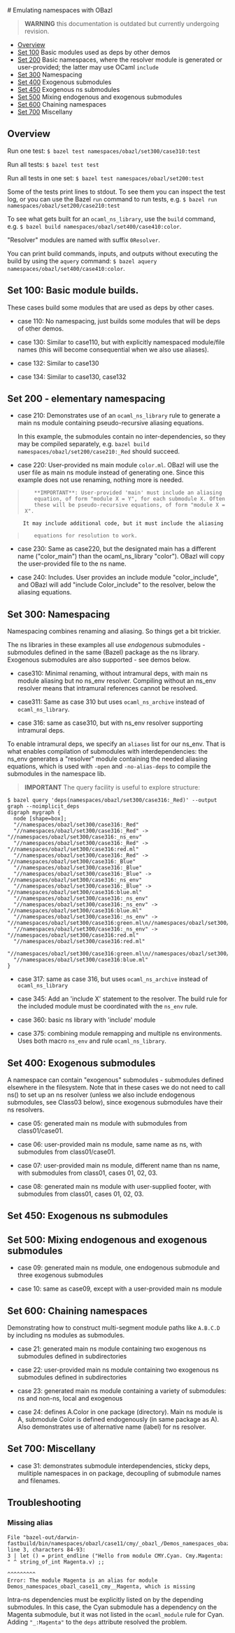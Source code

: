 \# Emulating namespaces with OBazl

>    **WARNING** this documentation is outdated but currently undergoing revision.

* [Overview](#overview)
* [Set 100](#set100) Basic modules used as deps by other demos
* [Set 200](#set200) Basic namespaces, where the resolver module is generated or user-provided; the latter may use OCaml `include`
* [Set 300](#set300) Namespacing
* [Set 400](#set400) Exogenous submodules
* [Set 450](#set450) Exogenous ns submodules
* [Set 500](#set500) Mixing endogenous and exogenous submodules
* [Set 600](#set600) Chaining namespaces
* [Set 700](#set700) Miscellany


## <a name="overview">Overview</a>

Run one test: `$ bazel test namespaces/obazl/set300/case310:test`

Run all tests: `$ bazel test test`

Run all tests in one set: `$ bazel test namespaces/obazl/set200:test`

Some of the tests print lines to stdout. To see them you can inspect
the test log, or you can use the Bazel `run` command to run tests,
e.g. `$ bazel run namespaces/obazl/set200/case210:test`

To see what gets built for an `ocaml_ns_library`, use the `build`
command, e.g. `$ bazel build namespaces/obazl/set400/case410:color`.

"Resolver" modules are named with suffix `0Resolver`.

You can print build commands, inputs, and outputs without executing
the build by using the `aquery` command:
`$ bazel aquery namespaces/obazl/set400/case410:color`.

## <a name="set100">Set 100: Basic module builds.

These cases build some modules that are used as deps by other cases.


* case 110: No namespacing, just builds some modules that will be deps
  of other demos.

* case 130: Similar to case110, but with explicitly namespaced
  module/file names (this will become consequential when
  we also use aliases).

* case 132: Similar to case130

* case 134: Similar to case130, case132

## <a name="set200">Set 200 - elementary namespacing</a>

<!-- outdated doc: -->
<!-- Pure "aliasing" involves the use of aliasing equations (i.e. -->
<!--  [type-level module -->
<!--  aliases](https://caml.inria.fr/pub/docs/manual-ocaml/modulealias.html)) -->
<!--  without module renaming. It follows that only pseudo-recursive -->
<!--  aliasing equations can be used in this way. This allows you to use -->
<!--  module paths to refer to your modules, e.g. `A.B`, but without the -->
<!--  protection against name clashes afforded by renaming. -->

<!-- In OBazl, you can do this by using rule `ocaml_ns_library` but not -->
<!-- macro `ns_env` (equivalently, rule `ocaml_ns_env`). -->

<!-- None of the demos in this set use renaming (ns_env). They demonstrate -->
<!-- (among other things) that renaming and aliasing are orthogonal. -->

<!-- > **NOTE**: if you use aliasing without renaming, the aliasing -->
<!--        equations, whether generated or provided by you, will often be -->
<!--        pseudo-recursive, that is, of form "module M = M". -->

* case 210: Demonstrates use of an `ocaml_ns_library` rule to generate a
  main ns module containing pseudo-recursive aliasing equations.

    In this example, the submodules contain no inter-dependencies, so
    they may be compiled separately, e.g. `bazel build
    namespaces/obazl/set200/case210:_Red` should succeed.

* case 220: User-provided ns main module `color.ml`. OBazl will use
  the user file as main ns module instead of generating one. Since
  this example does not use renaming, nothing more is needed.

>        **IMPORTANT**: User-provided 'main' must include an aliasing
>        equation, of form "module X = Y", for each submodule X. Often
>        these will be pseudo-recursive equations, of form "module X = X".
         It may include additional code, but it must include the aliasing
>        equations for resolution to work.

* case 230: Same as case220, but the designated main has a different
  name ("color_main") than the ocaml_ns_library "color"). OBazl will
  copy the user-provided file to the ns name.

* case 240: Includes. User provides an include module "color_include",
  and OBazl will add "include Color_include" to the resolver, below
  the aliasing equations.

## <a name="set300">Set 300: Namespacing

Namespacing combines renaming and aliasing.  So things get a bit trickier.

The ns libraries in these examples all use _endogenous_ submodules -
submodules defined in the same (Bazel) package as the ns library.
Exogenous submodules are also supported - see demos below.

* case310: Minimal renaming, without intramural deps, with main ns
  module aliasing but no ns_env resolver. Compiling without an ns_env
  resolver means that intramural references cannot be resolved.

* case311: Same as case 310 but uses `ocaml_ns_archive` instead of `ocaml_ns_library`.

* case 316: same as case310, but with ns_env resolver supporting intramural deps.

To enable intramural deps, we specify an `aliases` list for our
ns_env. That is what enables compilation of submodules with
interdependencies: the ns_env generates a "resolver" module containing
the needed aliasing equations, which is used with `-open` and
`-no-alias-deps` to compile the submodules in the namespace lib.

>    **IMPORTANT** The query facility is useful to explore structure:

```
$ bazel query 'deps(namespaces/obazl/set300/case316:_Red)' --output graph --noimplicit_deps
digraph mygraph {
  node [shape=box];
  "//namespaces/obazl/set300/case316:_Red"
  "//namespaces/obazl/set300/case316:_Red" -> "//namespaces/obazl/set300/case316:_ns_env"
  "//namespaces/obazl/set300/case316:_Red" -> "//namespaces/obazl/set300/case316:red.ml"
  "//namespaces/obazl/set300/case316:_Red" -> "//namespaces/obazl/set300/case316:_Blue"
  "//namespaces/obazl/set300/case316:_Blue"
  "//namespaces/obazl/set300/case316:_Blue" -> "//namespaces/obazl/set300/case316:_ns_env"
  "//namespaces/obazl/set300/case316:_Blue" -> "//namespaces/obazl/set300/case316:blue.ml"
  "//namespaces/obazl/set300/case316:_ns_env"
  "//namespaces/obazl/set300/case316:_ns_env" -> "//namespaces/obazl/set300/case316:blue.ml"
  "//namespaces/obazl/set300/case316:_ns_env" -> "//namespaces/obazl/set300/case316:green.ml\n//namespaces/obazl/set300/case316:test.ml"
  "//namespaces/obazl/set300/case316:_ns_env" -> "//namespaces/obazl/set300/case316:red.ml"
  "//namespaces/obazl/set300/case316:red.ml"
  "//namespaces/obazl/set300/case316:green.ml\n//namespaces/obazl/set300/case316:test.ml"
  "//namespaces/obazl/set300/case316:blue.ml"
}
```

* case 317: same as case 316, but uses `ocaml_ns_archive` instead of `ocaml_ns_library`

* case 345: Add an 'include X' statement to the resolver. The build
  rule for the included module must be coordinated with the `ns_env`
  rule.

* case 360: basic ns library with 'include' module

* case 375: combining module remapping and multiple ns environments.
  Uses both macro `ns_env` and rule `ocaml_ns_library`.



## <a name="set400">Set 400: Exogenous submodules</a>

A namespace can contain "exogenous" submodules - submodules defined
elsewhere in the filesystem. Note that in these cases we do not need
to call ns() to set up an ns resolver (unless we also include
endogenous submodules, see Class03 below), since exogenous submodules
have their ns resolvers.

* case 05: generated main ns module with submodules from class01/case01.

* case 06: user-provided main ns module, same name as ns, with submodules from class01/case01.

* case 07: user-provided main ns module, different name than ns name,
  with submodules from class01, cases 01, 02, 03.

* case 08: generated main ns module with user-supplied footer, with
  submodules from class01, cases 01, 02, 03.

## <a name="set450">Set 450: Exogenous ns submodules</a>

## <a name="set500">Set 500: Mixing endogenous and exogenous submodules</a>

* case 09: generated main ns module, one endogenous submodule and three exogenous submodules

* case 10: same as case09, except with a user-provided main ns module

## <a name="set600">Set 600: Chaining namespaces</a>

Demonstrating how to construct multi-segment module paths like
`A.B.C.D` by including ns modules as submodules.

* case 21: generated main ns module containing two exogenous ns submodules defined in subdirectories

* case 22: user-provided main ns module containing two exogenous ns submodules defined in subdirectories

* case 23: generated main ns module containing a variety of submodules: ns and non-ns, local and exogenous

* case 24: defines A.Color in one package (directory). Main ns module is A, submodule Color is defined endogenously (in same package as A).  Also demonstrates use of alternative name (label) for ns resolver.

## <a name="set700">Set 700: Miscellany</a>

* case 31: demonstrates submodule interdependencies, sticky deps, mulitiple namespaces in on package, decoupling of submodule names and filenames.


## <a name="troubleshooting">Troubleshooting</a>

### Missing alias

```
File "bazel-out/darwin-fastbuild/bin/namespaces/obazl/case11/cmy/_obazl_/Demos_namespaces_obazl_case11_cmy__Cyan.ml", line 3, characters 84-93:
3 | let () = print_endline ("Hello from module CMY.Cyan. Cmy.Magenta: " ^ string_of_int Magenta.v) ;;
                                                                                        ^^^^^^^^^
Error: The module Magenta is an alias for module Demos_namespaces_obazl_case11_cmy__Magenta, which is missing
```

Intra-ns dependencies must be explicitly listed on by the depending
submodules. In this case, the Cyan submodule has a dependency on the
Magenta submodule, but it was not listed in the `ocaml_module` rule
for Cyan. Adding `"_:Magenta"` to the `deps` attribute resolved the problem.
